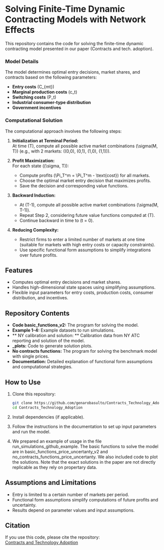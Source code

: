 # Solving Finite-Time Dynamic Contracting Models with Network Effects

This repository contains the code for solving the finite-time dynamic contracting model presented in our paper (Contracts and tech. adoption).

### Model Details

The model determines optimal entry decisions, market shares, and contracts based on the following parameters:  
- **Entry costs** \(C_{mt}\)  
- **Marginal production costs** \(c_t\)  
- **Switching costs** \(P_t\)  
- **Industrial consumer-type distribution**  
- **Government incentives**  

### Computational Solution

The computational approach involves the following steps:  

1. **Initialization at Terminal Period:**  
   At time \(T\), compute all possible active market combinations \(\sigma(M, T)\) (e.g., with 2 markets: \((0,0), (0,1), (1,0), (1,1)\)).  

2. **Profit Maximization:**  
   For each state \((\sigma, T)\):  
   - Compute profits \(\Pi_T^m = \Pi_T^m - \text{cost}\) for all markets.  
   - Choose the optimal market entry decision that maximizes profits.  
   - Save the decision and corresponding value functions.  

3. **Backward Induction:**  
   - At \(T-1\), compute all possible active market combinations \(\sigma(M, T-1)\).  
   - Repeat Step 2, considering future value functions computed at \(T\).  
   - Continue backward in time to \(t = 0\).  

4. **Reducing Complexity:**  
   - Restrict firms to enter a limited number of markets at one time (suitable for markets with high entry costs or capacity constraints).  
   - Use specific functional form assumptions to simplify integrations over future profits.

## Features

- Computes optimal entry decisions and market shares.  
- Handles high-dimensional state spaces using simplifying assumptions.  
- Flexible input parameters for entry costs, production costs, consumer distribution, and incentives.

## Repository Contents

- **Code basic_functions_v2:** The program for solving the model.  
- **Example 1-4:** Example datasets to run simulations.
- ** NY calibration and solution: ** Calibration data from NY ATC reporting and solution of the model.
- **_plots:** Code to generate solution plots.
- **No contracts functions:** The program for solving the benchmark model with single prices.  
- **Documentation:** Detailed explanation of functional form assumptions and computational strategies.

## How to Use

1. Clone this repository:  
   ```bash
   git clone https://github.com/genarobasulto/Contracts_Technology_Adoption
   cd Contracts_Technology_Adoption
   ```

2. Install dependencies (if applicable).  

3. Follow the instructions in the documentation to set up input parameters and run the model.

4. We prepared an example of usage in the file run_simulations_github_example.
   The basic functions to solve the model are in basic_functions_price_uncertanty_v2 and
   no_contracts_functions_price_uncertanty. We also included code to plot the solutions.
   Note that the exact solutions in the paper are not directly replicable as they rely on
   propertary data. 

## Assumptions and Limitations

- Entry is limited to a certain number of markets per period.  
- Functional form assumptions simplify computations of future profits and uncertainty.  
- Results depend on parameter values and input assumptions.  

## Citation

If you use this code, please cite the repository:  
[Contracts and Technology Adoption](https://github.com/genarobasulto/Contracts_Technology_Adoption)  
